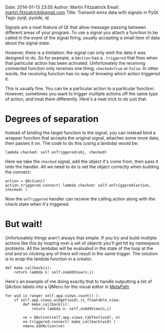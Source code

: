 Date: 2014-01-13 23:55
Author: Martin Fitzpatrick
Email: martin.fitzpatrick@gmail.com
Title: Transmit extra data with signals in PyQt
Tags: pyqt, pyside, qt

Signals are a neat feature of Qt that allow message-passing between different areas of your program. To use a signal you attach a function to be called in the event of the signal firing, usually accepting a small item of data about the signal state.

However, there is a limitation: the signal can only emit the data it was designed to do. So for example, a `QAction` has a `.triggered` that fires when that particular action has been activated. Unfortunately the receiving connected function only receives one thing: `checked=True` or `False`. In other words, the receiving function has no way of knowing which action triggered it.

This is usually fine. You can tie a particular action to a particular function. However, sometimes you want to trigger multiple actions off the same *type* of action, and treat them differently. Here's a neat trick to do just that.

<!-- PELICAN_END_SUMMARY -->

# Degrees of separation

Instead of binding the target function to the signal, you can instead bind a wrapper function that accepts the original signal, attaches some more data, then passes it on. The code to do this (using a lambda) would be:

    lambda checked: self.onTriggered(obj, checked)
    
Here we take the `checked` signal, add the object it's come from, then pass it onto the handler. All we need to do is set the object correctly when building the connect:

	action = QAction()
    action.triggered.connect( lambda checked: self.onTriggered(action, checked) )

Now the `onTriggered` handler can receive the calling action along with the check state when it's triggered.

# But wait!

Unfortunately things aren't always that simple. If you try and build multiple actions like this by looping over a set of objects you'll get hit by namespace problems. All the lambdas will be evaluated in the state of the loop at the *end* and so clicking any of them will result in the same trigger. The solution is to wrap the lambda function in a creator.

    def make_callback(i):
        return lambda n: self.onAddView(n,i)
    
Here's an example of me doing exactly that to handle outputting a list of QAction labels into a QMenu for the visual editor in [MetaPath](http://getmetapath.org)

    for wid in range( self.app.views.count() ):
        if self.app.views.widget(wid).is_floatable_view:
            def make_callback(i):
                return lambda n: self.onAddView(n,i)

            ve = QAction(self.app.views.tabText(wid), o)
            ve.triggered.connect( make_callback(wid) )
            vmenu.addAction(ve)
